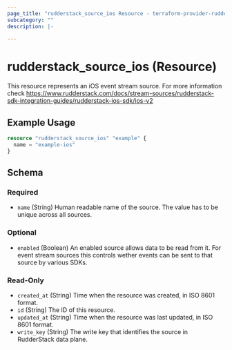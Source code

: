 ```yaml
---
page_title: "rudderstack_source_ios Resource - terraform-provider-rudderstack"
subcategory: ""
description: |-
  
---
```


# rudderstack_source_ios (Resource)

This resource represents an iOS event stream source. For more information check
https://www.rudderstack.com/docs/stream-sources/rudderstack-sdk-integration-guides/rudderstack-ios-sdk/ios-v2

## Example Usage

```terraform
resource "rudderstack_source_ios" "example" {
  name = "example-ios"
}
```

<!-- schema generated by tfplugindocs -->
## Schema

### Required

- `name` (String) Human readable name of the source. The value has to be unique across all sources.

### Optional

- `enabled` (Boolean) An enabled source allows data to be read from it. For event stream sources this controls wether events can be sent to that source by various SDKs.

### Read-Only

- `created_at` (String) Time when the resource was created, in ISO 8601 format.
- `id` (String) The ID of this resource.
- `updated_at` (String) Time when the resource was last updated, in ISO 8601 format.
- `write_key` (String) The write key that identifies the source in RudderStack data plane.
